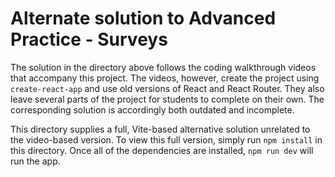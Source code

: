 # Alternate solution to Advanced Practice - Surveys

The solution in the directory above follows the coding walkthrough videos that
accompany this project. The videos, however, create the project using
`create-react-app` and use old versions of React and React Router. They also
leave several parts of the project for students to complete on their own. The
corresponding solution is accordingly both outdated and incomplete.

This directory supplies a full, Vite-based alternative solution unrelated to the
video-based version. To view this full version, simply run `npm install` in this
directory. Once all of the dependencies are installed, `npm run dev` will run
the app.
